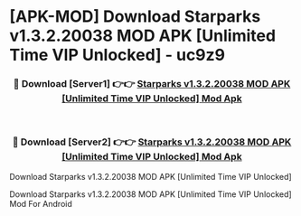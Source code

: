 # [APK-MOD] Download Starparks v1.3.2.20038 MOD APK [Unlimited Time VIP Unlocked] - uc9z9


<div align="center">
<h3>🔴 Download [Server1] 👉👉 <a href="https://apk-comot.site?title=Starparks_v1.3.2.20038_MOD_APK_[Unlimited_Time_VIP_Unlocked]">Starparks v1.3.2.20038 MOD APK [Unlimited Time VIP Unlocked] Mod Apk</a></h3><br>
<h3>🔴 Download [Server2] 👉👉 <a href="https://apk-comot.site?title=Starparks_v1.3.2.20038_MOD_APK_[Unlimited_Time_VIP_Unlocked]">Starparks v1.3.2.20038 MOD APK [Unlimited Time VIP Unlocked] Mod Apk</a></h3>
</div>



Download Starparks v1.3.2.20038 MOD APK [Unlimited Time VIP Unlocked] 

Download Starparks v1.3.2.20038 MOD APK [Unlimited Time VIP Unlocked] Mod For Android